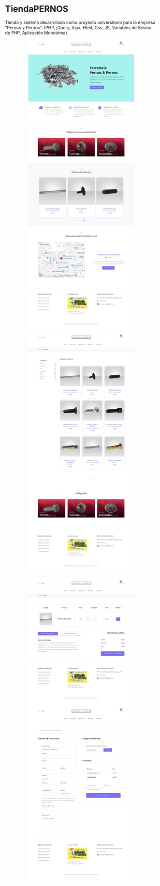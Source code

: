 # TiendaPERNOS
Tienda y sistema desarrollado como proyecto universitario para la empresa "Pernos y Pernos". (PHP, jQuery, Ajax, Html, Css, JS, Variables de Sesión de PHP, Aplicación Monotóma)

<p align="center">
  <img src="./CapturasPantalla/home.png" width="350" title="Home Page">
  
  <img src="./CapturasPantalla/catalogo.png" width="350" alt="Catalogo">
</p>
<p align="center">
  <img src="./CapturasPantalla/carrito.png" width="350" title="Carrito">
  <img src="./CapturasPantalla/orden.png" width="350" title="Orden">
</p>
